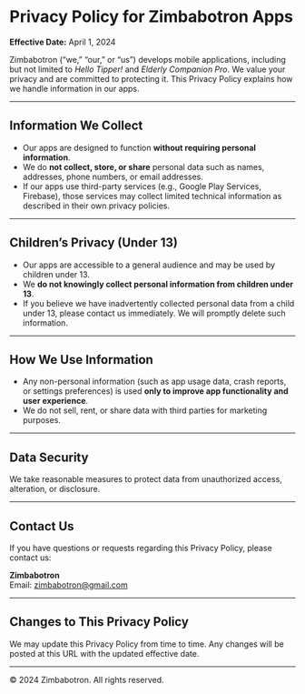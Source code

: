 # Privacy Policy for Zimbabotron Apps  

**Effective Date:** April 1, 2024  

Zimbabotron (“we,” “our,” or “us”) develops mobile applications, including but not limited to *Hello Tipper!* and *Elderly Companion Pro*. We value your privacy and are committed to protecting it. This Privacy Policy explains how we handle information in our apps.  

---

## Information We Collect  
- Our apps are designed to function **without requiring personal information**.  
- We do **not collect, store, or share** personal data such as names, addresses, phone numbers, or email addresses.  
- If our apps use third-party services (e.g., Google Play Services, Firebase), those services may collect limited technical information as described in their own privacy policies.  

---

## Children’s Privacy (Under 13)  
- Our apps are accessible to a general audience and may be used by children under 13.  
- We **do not knowingly collect personal information from children under 13**.  
- If you believe we have inadvertently collected personal data from a child under 13, please contact us immediately. We will promptly delete such information.  

---

## How We Use Information  
- Any non-personal information (such as app usage data, crash reports, or settings preferences) is used **only to improve app functionality and user experience**.  
- We do not sell, rent, or share data with third parties for marketing purposes.  

---

## Data Security  
We take reasonable measures to protect data from unauthorized access, alteration, or disclosure.  

---

## Contact Us  
If you have questions or requests regarding this Privacy Policy, please contact us:  

**Zimbabotron**  
Email: [zimbabotron@gmail.com](mailto:zimbabotron@gmail.com)  

---

## Changes to This Privacy Policy  
We may update this Privacy Policy from time to time. Any changes will be posted at this URL with the updated effective date.  

---

© 2024 Zimbabotron. All rights reserved.
